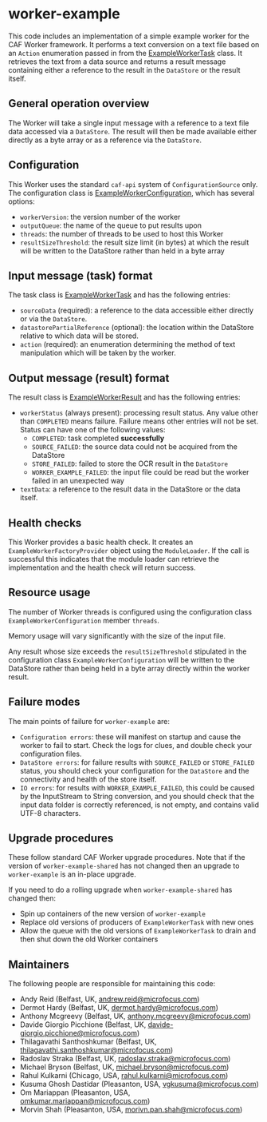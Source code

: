 # worker-example

This code includes an implementation of a simple example worker for the CAF Worker framework. It performs
a text conversion on a text file based on an `Action` enumeration passed in from the [ExampleWorkerTask](https://github.com/WorkerFramework/worker-framework/blob/develop/worker-example/worker-example-shared/src/main/java/com/hpe/caf/worker/example/ExampleWorkerTask.java) class. It retrieves
the text from a data source and returns a result message containing either a reference to the result in the `DataStore` or
the result itself.


## General operation overview

The Worker will take a single input message with a reference to a text file data accessed via a `DataStore`. The result
will then be made available either directly as a byte array or as a reference via the `DataStore`.


## Configuration

This Worker uses the standard `caf-api` system of `ConfigurationSource` only.
The configuration class is [ExampleWorkerConfiguration](https://github.com/WorkerFramework/worker-framework/blob/develop/worker-example/worker-example/src/main/java/com/hpe/caf/worker/example/ExampleWorkerConfiguration.java), which has several options:

- `workerVersion`: the version number of the worker
- `outputQueue`: the name of the queue to put results upon
- `threads`: the number of threads to be used to host this Worker
- `resultSizeThreshold`: the result size limit (in bytes) at which the result
will be written to the DataStore rather than held in a byte array


## Input message (task) format

The task class is [ExampleWorkerTask](https://github.com/WorkerFramework/worker-framework/blob/develop/worker-example/worker-example-shared/src/main/java/com/hpe/caf/worker/example/ExampleWorkerTask.java) and has the following entries:

- `sourceData` (required): a reference to the data accessible either directly
or via the `DataStore`.
- `datastorePartialReference` (optional): the location within the DataStore
relative to which data will be stored.
- `action` (required): an enumeration determining the method of text manipulation which will be taken by the worker.


## Output message (result) format

The result class is [ExampleWorkerResult](https://github.com/WorkerFramework/worker-framework/blob/develop/worker-example/worker-example-shared/src/main/java/com/hpe/caf/worker/example/ExampleWorkerResult.java) and has the following entries:

- `workerStatus` (always present): processing result status. Any value other
than `COMPLETED` means failure. Failure means other entries will not be set.
Status can have one of the following values:
    - `COMPLETED`: task completed **successfully**
    - `SOURCE_FAILED`: the source data could not be acquired from the DataStore
    - `STORE_FAILED`: failed to store the OCR result in the `DataStore`
    - `WORKER_EXAMPLE_FAILED`: the input file could be read but the worker failed in an unexpected way
- `textData`: a reference to the result data in the DataStore or the data itself.


## Health checks

This Worker provides a basic health check. It creates an `ExampleWorkerFactoryProvider` object using the `ModuleLoader`.
If the call is successful this indicates that the module loader can retrieve the implementation and the health check will
return success.


## Resource usage

The number of Worker threads is configured using the configuration class
`ExampleWorkerConfiguration` member `threads`.

Memory usage will vary significantly with the size of the input file.

Any result whose size exceeds the `resultSizeThreshold` stipulated in the configuration class `ExampleWorkerConfiguration`
will be written to the DataStore rather than being held in a byte array directly within the worker result.


## Failure modes

The main points of failure for `worker-example` are:

- `Configuration errors`: these will manifest on startup and cause the worker
to fail to start. Check the logs for clues, and double check your configuration files.
- `DataStore errors`: for failure results with `SOURCE_FAILED` or `STORE_FAILED` status, you should check your configuration
for the `DataStore` and the connectivity and health of the store itself.
- `IO errors`: for results with `WORKER_EXAMPLE_FAILED`, this could be caused by the InputStream to String conversion, and
you should check that the input data folder is correctly referenced, is not empty, and contains valid UTF-8 characters.


## Upgrade procedures

These follow standard CAF Worker upgrade procedures. Note that if the version
of `worker-example-shared` has not changed then an upgrade to `worker-example` is an in-place upgrade.

If you need to do a rolling upgrade when `worker-example-shared` has changed
then:

- Spin up containers of the new version of `worker-example`
- Replace old versions of producers of `ExampleWorkerTask` with new ones
- Allow the queue with the old versions of `ExampleWorkerTask` to drain and
then shut down the old Worker containers

## Maintainers

The following people are responsible for maintaining this code:

- Andy Reid (Belfast, UK, andrew.reid@microfocus.com)
- Dermot Hardy (Belfast, UK, dermot.hardy@microfocus.com)
- Anthony Mcgreevy (Belfast, UK, anthony.mcgreevy@microfocus.com)
- Davide Giorgio Picchione (Belfast, UK, davide-giorgio.picchione@microfocus.com)
- Thilagavathi Santhoshkumar (Belfast, UK, thilagavathi.santhoshkumar@microfocus.com)
- Radoslav Straka (Belfast, UK, radoslav.straka@microfocus.com)
- Michael Bryson (Belfast, UK, michael.bryson@microfocus.com)
- Rahul Kulkarni (Chicago, USA, rahul.kulkarni@microfocus.com)
- Kusuma Ghosh Dastidar (Pleasanton, USA, vgkusuma@microfocus.com)
- Om Mariappan (Pleasanton, USA, omkumar.mariappan@microfocus.com)
- Morvin Shah (Pleasanton, USA, morivn.pan.shah@microfocus.com)
